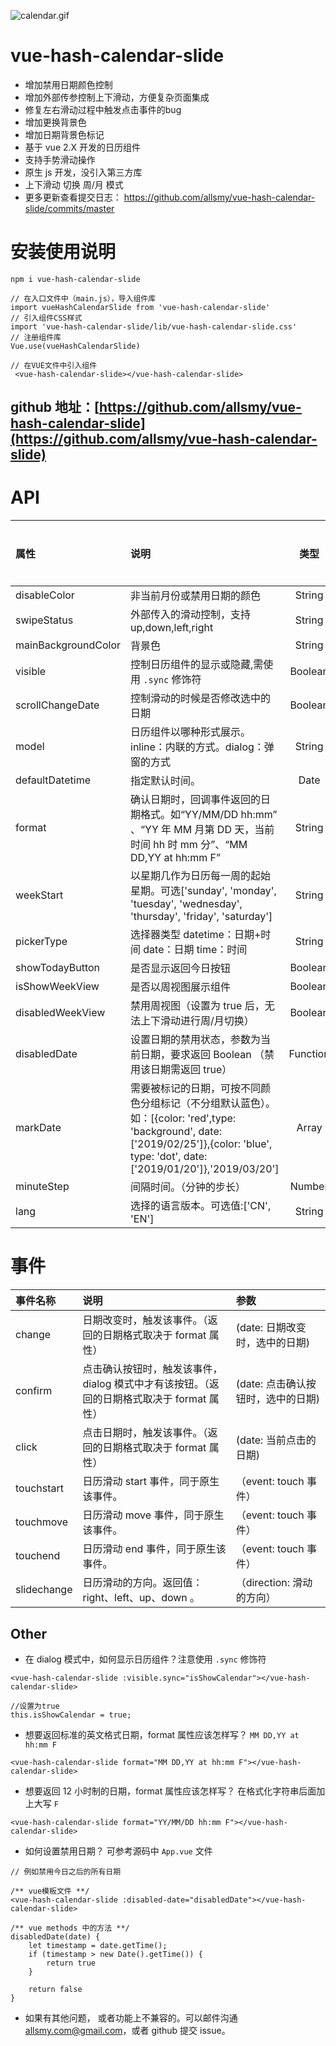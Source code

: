 ![calendar.gif](https://www.allsmy.com/resource/vue-hash-calendar-slide.gif)

# vue-hash-calendar-slide

- 增加禁用日期颜色控制
- 增加外部传参控制上下滑动，方便复杂页面集成
- 修复左右滑动过程中触发点击事件的bug
- 增加更换背景色
- 增加日期背景色标记
- 基于 vue 2.X 开发的日历组件
- 支持手势滑动操作
- 原生 js 开发，没引入第三方库
- 上下滑动 切换 周/月 模式
- 更多更新查看提交日志：
https://github.com/allsmy/vue-hash-calendar-slide/commits/master

# 安装使用说明

```
npm i vue-hash-calendar-slide
```

```
// 在入口文件中（main.js），导入组件库
import vueHashCalendarSlide from 'vue-hash-calendar-slide'
// 引入组件CSS样式
import 'vue-hash-calendar-slide/lib/vue-hash-calendar-slide.css'
// 注册组件库
Vue.use(vueHashCalendarSlide)
```

```
// 在VUE文件中引入组件
 <vue-hash-calendar-slide></vue-hash-calendar-slide>
```

## github 地址：[https://github.com/allsmy/vue-hash-calendar-slide](https://github.com/allsmy/vue-hash-calendar-slide)

# API

| 属性             | 说明                                                                                                                                                  |   类型   |      默认      | 是否必传 |
| :--------------- | :---------------------------------------------------------------------------------------------------------------------------------------------------- | :------: | :------------: | :------: |
| disableColor     | 非当前月份或禁用日期的颜色         | String | '#c0c4cc' | 否 |
| swipeStatus      | 外部传入的滑动控制，支持up,down,left,right        | String | '' | 否 |
| mainBackgroundColor      | 背景色        | String | '#0e8ee9' | 否 |
| visible          | 控制日历组件的显示或隐藏,需使用 `.sync` 修饰符                                                                                                        | Boolean  |     false      |    否    |
| scrollChangeDate | 控制滑动的时候是否修改选中的日期                                                                                                                      | Boolean  |      true      |    否    |
| model            | 日历组件以哪种形式展示。inline：内联的方式。dialog：弹窗的方式                                                                                        |  String  |     inline     |    否    |
| defaultDatetime  | 指定默认时间。                                                                                                                                        |   Date   |    当前时间    |    否    |
| format           | 确认日期时，回调事件返回的日期格式。如“YY/MM/DD hh:mm” 、“YY 年 MM 月第 DD 天，当前时间 hh 时 mm 分”、“MM DD,YY at hh:mm F”                           |  String  | YY/MM/DD hh:mm |    否    |
| weekStart        | 以星期几作为日历每一周的起始星期。可选['sunday', 'monday', 'tuesday', 'wednesday', 'thursday', 'friday', 'saturday']                                  |  String  |     sunday     |    否    |
| pickerType       | 选择器类型 datetime：日期+时间 date：日期 time：时间                                                                                                  |  String  |    datetime    |    否    |
| showTodayButton  | 是否显示返回今日按钮                                                                                                                                  | Boolean  |      true      |    否    |
| isShowWeekView   | 是否以周视图展示组件                                                                                                                                  | Boolean  |     false      |    否    |
| disabledWeekView | 禁用周视图（设置为 true 后，无法上下滑动进行周/月切换）                                                                                               | Boolean  |     false      |    否    |
| disabledDate     | 设置日期的禁用状态，参数为当前日期，要求返回 Boolean （禁用该日期需返回 true）                                                                        | Function |      ---       |    否    |
| markDate         | 需要被标记的日期，可按不同颜色分组标记（不分组默认蓝色）。如：[{color: 'red',type: 'background', date: ['2019/02/25']},{color: 'blue', type: 'dot', date: ['2019/01/20']},'2019/03/20'] |  Array   |       []       |    否    |
| minuteStep       | 间隔时间。（分钟的步长）                                                                                                                              |  Number  |       1        |    否    |
| lang             | 选择的语言版本。可选值:['CN', 'EN']                                                                                                                   |  String  |       CN       |    否    |

# 事件

| 事件名称    | 说明                                                                                      | 参数                               |
| :---------- | :---------------------------------------------------------------------------------------- | :--------------------------------- |
| change      | 日期改变时，触发该事件。（返回的日期格式取决于 format 属性）                              | (date: 日期改变时，选中的日期)     |
| confirm     | 点击确认按钮时，触发该事件，dialog 模式中才有该按钮。（返回的日期格式取决于 format 属性） | (date: 点击确认按钮时，选中的日期) |
| click       | 点击日期时，触发该事件。（返回的日期格式取决于 format 属性）                              | (date: 当前点击的日期)             |
| touchstart  | 日历滑动 start 事件，同于原生该事件。                                                     | （event: touch 事件）              |
| touchmove   | 日历滑动 move 事件，同于原生该事件。                                                      | （event: touch 事件）              |
| touchend    | 日历滑动 end 事件，同于原生该事件。                                                       | （event: touch 事件）              |
| slidechange | 日历滑动的方向。返回值：right、left、up、down 。                                          | （direction: 滑动的方向）          |


## Other

- 在 dialog 模式中，如何显示日历组件？注意使用 `.sync` 修饰符

```
<vue-hash-calendar-slide :visible.sync="isShowCalendar"></vue-hash-calendar-slide>

//设置为true
this.isShowCalendar = true;
```

- 想要返回标准的英文格式日期，format 属性应该怎样写？ `MM DD,YY at hh:mm F`

```
<vue-hash-calendar-slide format="MM DD,YY at hh:mm F"></vue-hash-calendar-slide>

```

- 想要返回 12 小时制的日期，format 属性应该怎样写？ 在格式化字符串后面加上大写 `F`

```
<vue-hash-calendar-slide format="YY/MM/DD hh:mm F"></vue-hash-calendar-slide>

```

- 如何设置禁用日期？ 可参考源码中 `App.vue` 文件

```
// 例如禁用今日之后的所有日期

/** vue模板文件 **/
<vue-hash-calendar-slide :disabled-date="disabledDate"></vue-hash-calendar-slide>

/** vue methods 中的方法 **/
disabledDate(date) {
    let timestamp = date.getTime();
    if (timestamp > new Date().getTime()) {
        return true
    }

    return false
}
```

- 如果有其他问题， 或者功能上不兼容的。可以邮件沟通 allsmy.com@gmail.com，或者 github 提交 issue。
